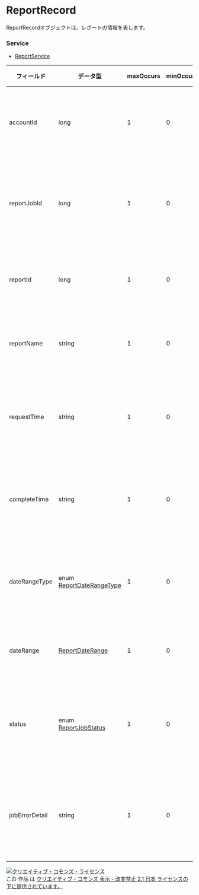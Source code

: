 # ReportRecord
ReportRecordオブジェクトは、レポートの情報を表します。

### Service
+ [ReportService](../services/ReportService.md)

| フィールド | データ型 | maxOccurs | minOccurs | response | add | set | remove | 説明 | 
|---|---|---|---|---|---|---|---|---|
| accountId| long| 1| 0| ○| -| -| -| アカウントIDです。 |
| reportJobId| long| 1| 0| ○ ※remove時のみ 返却されます。| -| -| Req| レポートジョブIDです。 |
| reportId| long| 1| 0| ○| Req| -| -| レポートIDです。 |
| reportName| string| 1| 0| ○| -| -| -| レポート名です。 |
| requestTime| string| 1| 0| ○| -| -| -| ジョブ依頼日時です。 |
| completeTime| string| 1| 0| ○ ※ジョブの登録 完了後に返却されます。| -| -| -| ジョブ完了日時です。 |
| dateRangeType| enum <a href="./ReportDateRangeType.md">ReportDateRangeType</a>| 1| 0| ○| -| -| -| 集計期間タイプです。 |
| dateRange| <a href="./ReportDateRange.md">ReportDateRange</a>| 1| 0| ○| -| -| -| 集計期間です。 |
| status| enum <a href="./ReportJobStatus.md">ReportJobStatus</a>| 1| 0| ○| -| -| -| ジョブステータスです。 |
| jobErrorDetail| string| 1| 0| ○ ※get時のみ返却 されます。| -| -| -| ジョブエラー詳細です。 |

<a rel="license" href="http://creativecommons.org/licenses/by-nd/2.1/jp/"><img alt="クリエイティブ・コモンズ・ライセンス" style="border-width:0" src="https://i.creativecommons.org/l/by-nd/2.1/jp/88x31.png" /></a><br />この 作品 は <a rel="license" href="http://creativecommons.org/licenses/by-nd/2.1/jp/">クリエイティブ・コモンズ 表示 - 改変禁止 2.1 日本 ライセンスの下に提供されています。</a>
